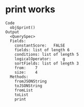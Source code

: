 # print works

    Code
      obj$print()
    Output
      <QuerySpec>
      Fields:
      	constantScore:	 FALSE 
      	fields:	list of length 6 
      	conditions:	list of length 5 
      	logicalOperator:	 g 
      	sortFields:	list of length 3 
      	from:	 7 
      	size:	 4 
      Methods:
      	fromJSONString
      	toJSONString
      	fromList
      	toList
      	print

